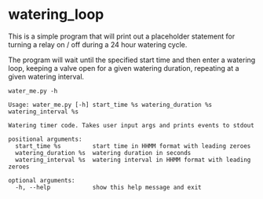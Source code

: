 # watering_loop

This is a simple program that will print out a placeholder statement for turning a relay on / off during a 24 hour watering cycle.

The program will wait until the specified start time and then enter a watering loop, keeping a valve open for a given watering duration, repeating at a given watering interval.

`water_me.py -h`


```
Usage: water_me.py [-h] start_time %s watering_duration %s watering_interval %s

Watering timer code. Takes user input args and prints events to stdout

positional arguments:
  start_time %s         start time in HHMM format with leading zeroes
  watering_duration %s  watering duration in seconds
  watering_interval %s  watering interval in HHMM format with leading zeroes

optional arguments:
  -h, --help            show this help message and exit
```
